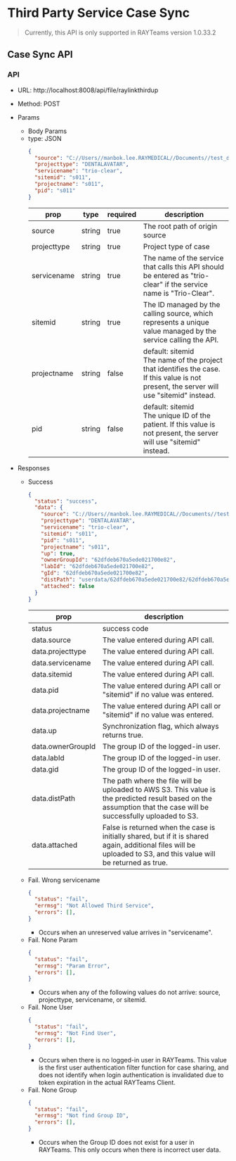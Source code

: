 # Third Party Service Case Sync
> Currently, this API is only supported in RAYTeams version 1.0.33.2

## Case Sync API
### API
- URL: http://localhost:8008/api/file/raylinkthirdup
- Method: POST
- Params
  - Body Params
  - type: JSON
    ```JSON
    {
      "source": "C://Users//manbok.lee.RAYMEDICAL//Documents//test_data//rayface//",
      "projecttype": "DENTALAVATAR",
      "servicename": "trio-clear",
      "sitemid": "s011",
      "projectname": "s011",
      "pid": "s011"
    }
    ```
    | prop | type | required | description | 
    | -- | -- | -- | -- |
    | source | string | true | The root path of origin source   | 
    | projecttype | string | true | Project type of case | 
    | servicename | string | true | The name of the service that calls this API should be entered as "trio-clear" if the service name is "Trio-Clear". | 
    | sitemid | string | true | The ID managed by the calling source, which represents a unique value managed by the service calling the API. | 
    | projectname | string | false | default: sitemid <br> The name of the project that identifies the case. If this value is not present, the server will use "sitemid" instead.| 
    | pid | string| false | default: sitemid <br> The unique ID of the patient. If this value is not present, the server will use "sitemid" instead. |

- Responses
  - Success
    ```JSON
    {
      "status": "success",
      "data": {
        "source": "C://Users//manbok.lee.RAYMEDICAL//Documents//test_data//rayface//",
        "projecttype": "DENTALAVATAR",
        "servicename": "trio-clear",
        "sitemid": "s011",
        "pid": "s011",
        "projectname": "s011",
        "up": true,
        "ownerGroupId": "62dfdeb670a5ede021700e82",
        "labId": "62dfdeb670a5ede021700e82",
        "gId": "62dfdeb670a5ede021700e82",
        "distPath": "userdata/62dfdeb670a5ede021700e82/62dfdeb670a5ede021700e82/s011/s011",
        "attached": false
      }
    }
    ```
    | prop | description |
    | -- | -- |
    | status | success code |
    | data.source | The value entered during API call. |
    | data.projecttype | The value entered during API call. |
    | data.servicename | The value entered during API call. |
    | data.sitemid | The value entered during API call. |
    | data.pid | The value entered during API call or "sitemid" if no value was entered. |
    | data.projectname | The value entered during API call or "sitemid" if no value was entered. |
    | data.up | Synchronization flag, which always returns true. |
    | data.ownerGroupId | The group ID of the logged-in user. |
    | data.labId | The group ID of the logged-in user. |
    | data.gid | The group ID of the logged-in user. |
    | data.distPath | The path where the file will be uploaded to AWS S3. This value is the predicted result based on the assumption that the case will be successfully uploaded to S3. |
    | data.attached | False is returned when the case is initially shared, but if it is shared again, additional files will be uploaded to S3, and this value will be returned as true. |
  - Fail. Wrong servicename
    ```JSON
    {
      "status": "fail",
      "errmsg": "Not Allowed Third Service",
      "errors": [],
    }
    ```
    - Occurs when an unreserved value arrives in "servicename".
  - Fail. None Param
    ```JSON
    {
      "status": "fail",
      "errmsg": "Param Error",
      "errors": [],
    }
    ```
    - Occurs when any of the following values do not arrive: source, projecttype, servicename, or sitemid.
  - Fail. None User
    ```JSON
    {
      "status": "fail",
      "errmsg": "Not Find User",
      "errors": [],
    }
    ```
    - Occurs when there is no logged-in user in RAYTeams. This value is the first user authentication filter function for case sharing, and does not identify when login authentication is invalidated due to token expiration in the actual RAYTeams Client.
  - Fail. None Group
    ```JSON
    {
      "status": "fail",
      "errmsg": "Not find Group ID",
      "errors": [],
    }
    ```
    - Occurs when the Group ID does not exist for a user in RAYTeams. This only occurs when there is incorrect user data.

    